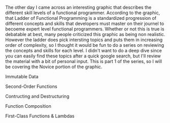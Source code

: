 The other day I came across an interesting graphic that describes the different skill levels of a functional programmer.
According to the graphic, that Ladder of Functional Programming is a standardized progression of different concepts and skills that
developers must master on their  journel to becoeme expert level functional programmers. Whether or not this is true is debatable at best,
many people criticized this graphic as being non realistic. However the ladder does pick intersting topics and puts them in increasing order of complexity,
so I thought it would be fun to do a series on reviewing the concepts and skills for each level. I didn't want to do a deep dive since you can easily find these topics
after a quick google search, but I'll review the material with a bit of personal input. This is part 1 of the series, so I will be
covering the Novice portion of the graphic.

Immutable Data

Second-Order Functions

Contructing and Destructuring

Function Composition

First-Class Functions & Lambdas
